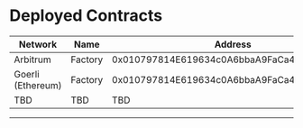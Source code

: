 # Deployed Contracts

| Network            | Name    | Address                                    |
| ------------------ | ------- | ------------------------------------------ |
| Arbitrum           | Factory | 0x010797814E619634c0A6bbaA9FaCa48FBD0D3E33 |
| Goerli (Ethereum)  | Factory | 0x010797814E619634c0A6bbaA9FaCa48FBD0D3E33 |
| TBD                | TBD     | TBD                                        |

****

